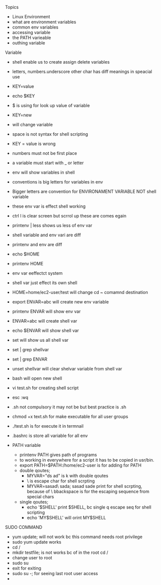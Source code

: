 Topics
  - Linux Environment
  - what are environment variables
  - common env variables
  - accessing variable
  - the PATH varieable
  - outhing variable
  
Variable
  - shell enable us to create assign delete variables
  - letters, numbers.underscore
  other char has diff meanings in speacial use
  - KEY=value
  - echo $KEY
  - $ is using for look up value of variable
  - KEY=new
  - will change variable
  - space is not syntax for shell scripting
  - KEY = value is wrong
  - numbers must not be first place
  - a variable must start with _ or letter
  - env will show variables in shell
  - conventions is big letters for variables in env 
  - Bigger letters are convention for ENVIRONAMENT VARIABLE NOT shell variable
  - these env var is effect shell working
  - ctrl l is clear screen but scrrol up these are comes egain
  - printenv | less shows us less of env var
  - shell variable and env vari are diff
  - printenv and env are diff
  - echo $HOME
  - printenv HOME
  - env var eeffectct system
  - shell var just effect its own shell
  - HOME=home/ec2-user/test will change cd ~ comamnd destination
  - export ENVAR=abc will create new env variable 
  - printenv ENVAR will show env var
  - ENVAR=abc will create shell var
  - echo $ENVAR will show shell var
  - set will show us all shell var
  - set | grep shellvar
  - set | grep ENVAR
  - unset shellvar will clear shelvar variable from shell var
  - bash will open new  shell
  - vi test.sh for creating shell script
  -  esc :wq 
  - .sh not compulsory it may not be but best practice is .sh
  - chmod +x text.sh for make executable for all user groups
  - ./test.sh is for execute it in termnail
  - .bashrc is store all variable for all env
  
  - PATH variable
    - printenv PATH gives path of programs
    - to working in everywhere for a script it has to be copied in usr/bin.
    - export PATH=$PATH:/home/ec2-user is for adding for PATH
    - double qoutes;
      - MYVAR="ds ad" is k with double qoutes
      - \ is escape char for shell scrpting
      - MYVAR=sasad\ sada; sasad sade print for shell scrpting, because of \ bbackspace is for the escaping sequence from special chars
    - single qoutes;
      - echo '$SHELL'  print $SHELL, bc single q escape seq for shell scripting
      - echo 'MY\$SHELL' will orint MY\$SHELL


SUDO COMMAND
  - yum update; will not work bc this command needs root privilege
  - sudo yum update works
  - cd /
  - mkdir testfile; is not works bc of in the root cd /
  - change user to root
  - sudo su
  - exit for exiting
  - sudo su -; for seeing last root user access
  -  
  
  
  
  
  
  
  
  
  
  
  
  
  
  
